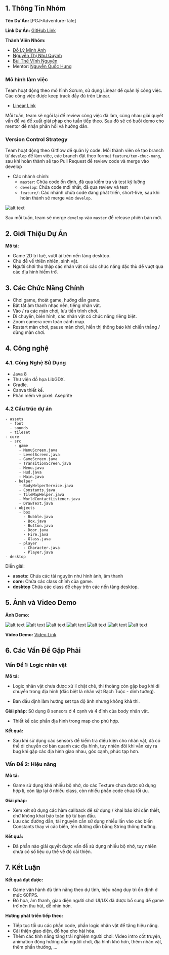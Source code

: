 ## 1. Thông Tin Nhóm

**Tên Dự Án:** [PGJ-Adventure-Tale]

**Link Dự Án:** [GitHub Link](https://github.com/NguyenBui256/PGJ-Adventure-Tale)

**Thành Viên Nhóm:**
- [Đỗ Lý Minh Anh](https://github.com/minhengdey)
- [Nguyễn Thị Như Quỳnh](https://github.com/milometqua)
- [Bùi Thế Vĩnh Nguyên](https://github.com/NguyenBui256)
- Mentor: [Nguyễn Quốc Hưng](https://github.com/quochung-cyou)



### Mô hình làm việc

Team hoạt động theo mô hình Scrum, sử dụng Linear để quản lý công việc. Các công việc được keep track đầy đủ trên Linear.
- [Linear Link](https://linear.app/bdtproptit/team/NHOM8/all)

Mỗi tuần, team sẽ ngồi lại để review công việc đã làm, cùng nhau giải quyết vấn đề và đề xuất giải pháp cho tuần tiếp theo. Sau đó sẽ có buổi demo cho mentor để nhận phản hồi và hướng dẫn.

### Version Control Strategy


Team hoạt động theo Gitflow để quản lý code. Mỗi thành viên sẽ tạo branch từ `develop` để làm việc, các branch đặt theo format `feature/ten-chuc-nang`, sau khi hoàn thành sẽ tạo Pull Request để review code và merge vào develop
- Các nhánh chính:
  - `master`: Chứa code ổn định, đã qua kiểm tra và test kỹ lưỡng
  - `develop`: Chứa code mới nhất, đã qua review và test
  - `feature/`: Các nhánh chứa code đang phát triển, short-live, sau khi hoàn thành sẽ merge vào `develop`. 

![alt text]([ProPTIT]%20Adventure%20Tale/assets//readme/image.png)

Sau mỗi tuần, team sẽ merge `develop` vào `master` để release phiên bản mới.



## 2. Giới Thiệu Dự Án

**Mô tả:**
- Game 2D trí tuệ, vượt ải trên nền tảng desktop.
- Chủ đề về thiên nhiên, sinh vật.
- Người chơi thu thập các nhân vật có các chức năng đặc thù để vượt qua các địa hình hiểm trở.

## 3. Các Chức Năng Chính

- Chơi game, thoát game, hướng dẫn game.
- Bật tắt âm thanh nhạc nền, tiếng nhân vật.
- Vào / ra các màn chơi, lưu tiến trình chơi.
- Di chuyển, biến hình, các nhân vật có chức năng riêng biệt.
- Zoom camera xem toàn cảnh map.
- Restart màn chơi, pause màn chơi, hiển thị thông báo khi chiến thắng / dừng màn chơi.

## 4. Công nghệ

### 4.1. Công Nghệ Sử Dụng
- Java 8
- Thư viện đồ họa LibGDX.
- Gradle.
- Canva thiết kế.
- Phần mềm vẽ pixel: Aseprite

### 4.2 Cấu trúc dự án

```
- assets 
  - font
  - sounds
  - tileset
- core
  - src
    - game
      - MenuScreen.java
      - LevelScreen.java
      - GameScreen.java
      - TransitionScreen.java
      - Menu.java
      - Hud.java
      - Main.java
    - helper
      - BodyHelperService.java
      - Constants.java
      - TileMapHelper.java
      - WorldContactListener.java
      - DrawText.java
    - objects
      - box
        - Bubble.java
        - Box.java
        - Button.java
        - Door.java
        - Fire.java
        - Glass.java
      - player
        - Character.java
        - Player.java
- desktop
```

Diễn giải:
- **assets:** Chứa các tài nguyên như hình ảnh, âm thanh
- **core:** Chứa các class chính của game.
- **desktop** Chứa các class để chạy trên các nền tảng desktop.



## 5. Ảnh và Video Demo

**Ảnh Demo:**

![alt text]([ProPTIT]%20Adventure%20Tale/assets/readme/sc7.png)
![alt text]([ProPTIT]%20Adventure%20Tale/assets/readme/sc6.png)
![alt text]([ProPTIT]%20Adventure%20Tale/assets/readme/sc5.png)
![alt text]([ProPTIT]%20Adventure%20Tale/assets/readme/sc4.png)
![alt text]([ProPTIT]%20Adventure%20Tale/assets/readme/sc3.png)
![alt text]([ProPTIT]%20Adventure%20Tale/assets/readme/sc2.png)
![alt text]([ProPTIT]%20Adventure%20Tale/assets/readme/sc1.png)

**Video Demo:**
[Video Link](https://www.youtube.com/watch?v=4SE8XSRuOIM)


## 6. Các Vấn Đề Gặp Phải

### Vấn Đề 1: Logic nhân vật
**Mô tả:** 
- Logic nhân vật chưa được xử lí chặt chẽ, thi thoảng còn gặp bug khi di chuyển trong địa hình (đặc biệt là nhân vật Bạch Tuộc - dính tường).

- Ban đầu định làm hướng set tọa độ ảnh nhưng không khả thi.

**Giải pháp:** Sử dụng 8 sensors ở 4 cạnh và 4 đỉnh của body nhân vật.
- Thiết kế các phần địa hình trong map cho phù hợp.

**Kết quả:**

- Sau khi sử dụng các sensors để kiểm tra điều kiện cho nhân vật, đã có thể di chuyển cơ bản quanh các địa hình, tuy nhiên đôi khi vẫn xảy ra bug khi gặp các địa hình giao nhau, góc cạnh, phức tạp hơn.

### Vấn Đề 2: Hiệu năng
**Mô tả:**
- Game sử dụng khá nhiều bộ nhớ, do các Texture chưa được sử dụng hợp lí, còn lặp lại ở nhiều class, còn nhiều phần code chưa tối ưu.

**Giải pháp:** 
- Xem xét sử dụng các hàm callback để sử dụng / khai báo khi cần thiết, chứ không khai báo toàn bộ từ ban đầu.
- Lưu các đường dẫn, tài nguyên cần sử dụng nhiều lần vào các biến Constants thay vì các biến, tên đường dẫn bằng String thông thường.

**Kết quả:**

- Đã phần nào giải quyết được vấn đề sử dụng nhiều bộ nhớ, tuy nhiên chưa có số liệu cụ thể về độ cải thiện.

## 7. Kết Luận

**Kết quả đạt được:** 
- Game vận hành đủ tính năng theo dự tính, hiệu năng duy trì ổn định ở mức 60FPS.
- Đồ họa, âm thanh, giao diện người chơi UI/UX đã được bổ sung để game trở nên thu hút, dễ nhìn hơn.

**Hướng phát triển tiếp theo:** 
- Tiếp tục tối ưu các phần code, phần logic nhân vật để tăng hiệu năng.
- Cải thiện giao diện, đồ họa cho hài hòa.
- Thêm các tính năng tăng trải nghiệm người chơi: Video intro cốt truyện, animation động hướng dẫn người chơi, địa hình khó hơn, thêm nhân vật, thêm phần thưởng, ...
